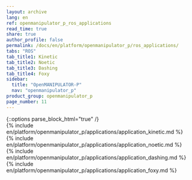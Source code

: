 ```yaml
---
layout: archive
lang: en
ref: openmanipulator_p_ros_applications
read_time: true
share: true
author_profile: false
permalink: /docs/en/platform/openmanipulator_p/ros_applications/
tabs: "ROS"
tab_title1: Kinetic
tab_title2: Noetic
tab_title3: Dashing
tab_title4: Foxy
sidebar:
  title: "OpenMANIPULATOR-P"
  nav: "openmanipulator_p"
product_group: openmanipulator_p
page_number: 11
---
```


<div style="counter-reset: h1 10"></div>
{::options parse_block_html="true" /}

<section data-id="{{ page.tab_title1 }}" class="tab_contents">
{% include en/platform/openmanipulator_p/applications/application_kinetic.md %}
</section>

<section data-id="{{ page.tab_title2 }}" class="tab_contents">
{% include en/platform/openmanipulator_p/applications/application_noetic.md %}
</section>

<section data-id="{{ page.tab_title3 }}" class="tab_contents">
{% include en/platform/openmanipulator_p/applications/application_dashing.md %}
</section>

<section data-id="{{ page.tab_title4 }}" class="tab_contents">
{% include en/platform/openmanipulator_p/applications/application_foxy.md %}
</section>